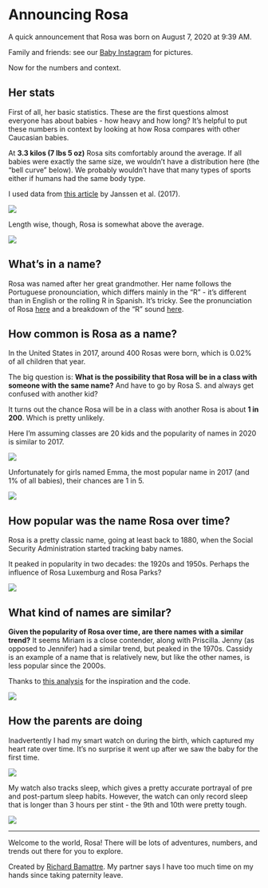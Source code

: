 Announcing Rosa
================

A quick announcement that Rosa was born on August 7, 2020 at 9:39 AM.

Family and friends: see our [Baby
Instagram](https://www.instagram.com/bamacchetti/) for pictures.

Now for the numbers and context.

## Her stats

First of all, her basic statistics. These are the first questions almost
everyone has about babies - how heavy and how long? It’s helpful to put
these numbers in context by looking at how Rosa compares with other
Caucasian babies.

At **3.3 kilos (7 lbs 5 oz)** Rosa sits comfortably around the average.
If all babies were exactly the same size, we wouldn’t have a
distribution here (the “bell curve” below). We probably wouldn’t have
that many types of sports either if humans had the same body type.

I used data from [this
article](https://www.ncbi.nlm.nih.gov/pmc/articles/PMC2802014/) by
Janssen et al. (2017).

![](announcing_rosa_files/figure-gfm/weight-1.png)<!-- -->

Length wise, though, Rosa is somewhat above the average.

![](announcing_rosa_files/figure-gfm/length-1.png)<!-- -->

## What’s in a name?

Rosa was named after her great grandmother. Her name follows the
Portuguese pronounciation, which differs mainly in the “R” - it’s
different than in English or the rolling R in Spanish. It’s tricky. See
the pronunciation of Rosa
[here](https://www.infopedia.pt/dicionarios/lingua-portuguesa/rosa) and
a breakdown of the “R” sound [here](https://youtu.be/3jdovKE2f4I?t=366).

## How common is Rosa as a name?

In the United States in 2017, around 400 Rosas were born, which is 0.02%
of all children that year.

The big question is: **What is the possibility that Rosa will be in a
class with someone with the same name?** And have to go by Rosa S. and
always get confused with another kid?

It turns out the chance Rosa will be in a class with another Rosa is
about **1 in 200**. Which is pretty unlikely.

Here I’m assuming classes are 20 kids and the popularity of names in
2020 is similar to 2017.

![](announcing_rosa_files/figure-gfm/common%20name-1.png)<!-- -->

Unfortunately for girls named Emma, the most popular name in 2017 (and
1% of all babies), their chances are 1 in 5.

![](announcing_rosa_files/figure-gfm/common%20name%202-1.png)<!-- -->

## How popular was the name Rosa over time?

Rosa is a pretty classic name, going at least back to 1880, when the
Social Security Administration started tracking baby names.

It peaked in popularity in two decades: the 1920s and 1950s. Perhaps the
influence of Rosa Luxemburg and Rosa Parks?

![](announcing_rosa_files/figure-gfm/name-1.png)<!-- -->

## What kind of names are similar?

**Given the popularity of Rosa over time, are there names with a similar
trend?** It seems Miriam is a close contender, along with Priscilla.
Jenny (as opposed to Jennifer) had a similar trend, but peaked in the
1970s. Cassidy is an example of a name that is relatively new, but like
the other names, is less popular since the 2000s.

Thanks to [this analysis](https://rpubs.com/jalapic/babynames) for the
inspiration and the code.

![](announcing_rosa_files/figure-gfm/comparable%20names-1.png)<!-- -->

## How the parents are doing

Inadvertently I had my smart watch on during the birth, which captured
my heart rate over time. It’s no surprise it went up after we saw the
baby for the first time.

![](announcing_rosa_files/figure-gfm/hr-1.png)<!-- -->

My watch also tracks sleep, which gives a pretty accurate portrayal of
pre and post-partum sleep habits. However, the watch can only record
sleep that is longer than 3 hours per stint - the 9th and 10th were
pretty tough.

![](announcing_rosa_files/figure-gfm/sleep-1.png)<!-- -->

-----

Welcome to the world, Rosa\! There will be lots of adventures, numbers,
and trends out there for you to explore.

Created by [Richard Bamattre](https://twitter.com/rbamattre). My partner
says I have too much time on my hands since taking paternity leave.
